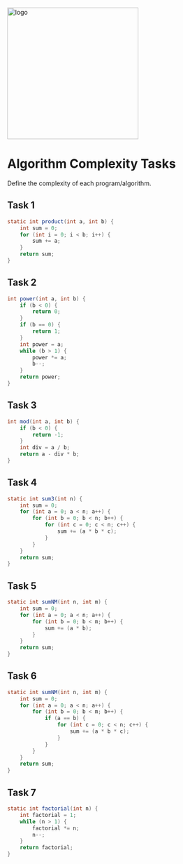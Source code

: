 <img src="https://webassets.telerikacademy.com/images/default-source/logos/telerik-academy.svg)" alt="logo" width="300px" style="margin-top: 20px;"/>

# Algorithm Complexity Tasks

Define the complexity of each program/algorithm.

## Task 1

```java
static int product(int a, int b) {
    int sum = 0;
    for (int i = 0; i < b; i++) {
        sum += a;
    }
    return sum;
}
```

## Task 2

```java
int power(int a, int b) {
    if (b < 0) {
        return 0;
    }
    if (b == 0) {
        return 1;
    }
    int power = a;
    while (b > 1) {
        power *= a;
        b--;
    }
    return power;
}
```

## Task 3

```java
int mod(int a, int b) {
    if (b < 0) {
        return -1;
    }
    int div = a / b;
    return a - div * b;
}
```

## Task 4

```java
static int sum3(int n) {
    int sum = 0;
    for (int a = 0; a < n; a++) {
        for (int b = 0; b < n; b++) {
            for (int c = 0; c < n; c++) {
                sum += (a * b * c);
            }
        }
    }
    return sum;
}
```

## Task 5

```java
static int sumNM(int n, int m) {
    int sum = 0;
    for (int a = 0; a < n; a++) {
        for (int b = 0; b < m; b++) {
            sum += (a * b);
        }
    }
    return sum;
}
```

## Task 6

```java
static int sumNM(int n, int m) {
    int sum = 0;
    for (int a = 0; a < n; a++) {
        for (int b = 0; b < m; b++) {
            if (a == b) {
                for (int c = 0; c < n; c++) {
                    sum += (a * b * c);
                }
            }
        }
    }
    return sum;
}
```

## Task 7

```java
static int factorial(int n) {
    int factorial = 1;
    while (n > 1) {
        factorial *= n;
        n--;
    }
    return factorial;
}
```